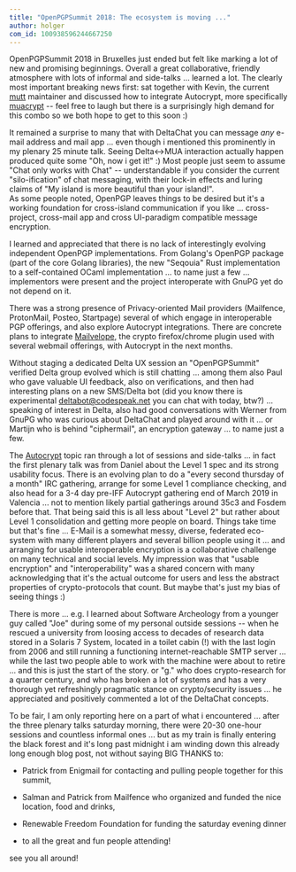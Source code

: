 ```yaml
---
title: "OpenPGPSummit 2018: The ecosystem is moving ..."
author: holger
com_id: 100938596244667250
---
```


OpenPGPSummit 2018 in Bruxelles just ended but felt like marking a lot
of new and promising beginnings. Overall a great collaborative, friendly
atmosphere with lots of informal and side-talks ...  learned a lot. 
The clearly most important breaking news first: sat together with Kevin, 
the current [mutt](https://mutt.org) maintainer and discussed how to integrate
Autocrypt, more specifically [muacrypt](https://github.com/hpk42/muacrypt) -- 
feel free to laugh but there is a surprisingly high demand for this 
combo so we both hope to get to this soon :)

It remained a surprise to many that with DeltaChat you can message *any* 
e-mail address and mail app ... even though i mentioned this prominently in my
plenary 25 minute talk. Seeing Delta<->MUA interaction actually happen 
produced quite some "Oh, now i get it!" :) Most people just seem to assume 
"Chat only works with Chat" -- understandable if you consider the
current "silo-ification" of chat messaging, with their lock-in effects
and luring claims of "My island is more beautiful than your island!".  
As some people noted, OpenPGP leaves things to be desired but it's a
working foundation for cross-island communication if you like ... 
cross-project, cross-mail app and cross UI-paradigm compatible 
message encryption.

I learned and appreciated that there is no lack of interestingly evolving 
independent OpenPGP implementations.  From Golang's OpenPGP
package (part of the core Golang libraries), the new "Seqouia" Rust
implementation to a self-contained OCaml implementation ... to name
just a few ... implementors were present and the project interoperate 
with GnuPG yet do not depend on it.

There was a strong presence of Privacy-oriented Mail providers (Mailfence, ProtonMail, 
Posteo, Startpage) several of which engage in interoperable PGP offerings, 
and also explore Autocrypt integrations.  There are concrete plans 
to integrate [Mailvelope](https://mailvelope.com), the crypto firefox/chrome
plugin used with several webmail offerings, with Autocrypt in the next months.

Without staging a dedicated Delta UX session an "OpenPGPSummit" verified 
Delta group evolved which is still chatting ... among them also Paul who
gave valuable UI feedback, also on verifications, and then had
interesting plans on a new SMS/Delta bot (did you know there is
experimental deltabot@codespeak.net you can chat with today, btw?) ... 
speaking of interest in Delta, also had good conversations with Werner from GnuPG
who was curious about DeltaChat and played around with it ... or Martijn
who is behind "ciphermail", an encryption gateway ... to name just a few.

The [Autocrypt](https://autocrypt.org) topic ran through a lot of
sessions and side-talks ... in fact the first plenary talk was from Daniel 
about the Level 1 spec and its strong usability focus. There is an evolving
plan to do a "every second thursday of a month" IRC gathering, arrange for some 
Level 1 compliance checking, and also head for a 3-4 day pre-IFF Autocrypt gathering 
end of March 2019 in Valencia ... not to mention likely partial gatherings around 35c3
and Fosdem before that. That being said this is all less about "Level 2" 
but rather about Level 1 consolidation and getting more people on board. 
Things take time but that's fine ... E-Mail is a somewhat messy,
diverse, federated eco-system with many different players and several billion
people using it ...  and arranging for usable interoperable encryption is a
collaborative challenge on many technical and social levels. My impression
was that "usable encryption" and "interoperability" was a shared concern
with many acknowledging that it's the actual outcome for users and less
the abstract properties of crypto-protocols that count. But maybe that's
just my bias of seeing things :) 

There is more ... e.g. I learned about Software Archeology from a younger
guy called "Joe" during some of my personal outside sessions -- 
when he rescued a university from loosing access to decades of research data 
stored in a Solaris 7 System, located in a toilet cabin (!) with the last 
login from 2006 and still running a functioning internet-reachable SMTP
server ...  while the last two people able to work with the machine were
about to retire ... and this is just the start of the story.
or "g." who does crypto-research for a quarter century, and who has broken 
a lot of systems and has a very thorough yet refreshingly 
pragmatic stance on crypto/security issues ... he appreciated
and positively commented a lot of the DeltaChat concepts.

To be fair, I am only reporting here on a part of what i encountered ...
after the three plenary talks saturday morning, there were 20-30 one-hour
sessions and countless informal ones ... but as my train is finally
entering the black forest and it's long past midnight i am winding down
this already long enough blog post, not without saying BIG THANKS to:

- Patrick from Enigmail for contacting and pulling people together
  for this summit,

- Salman and Patrick from Mailfence who organized and funded
  the nice location, food and drinks,

- Renewable Freedom Foundation for funding the saturday evening dinner 

- to all the great and fun people attending!

see you all around!
